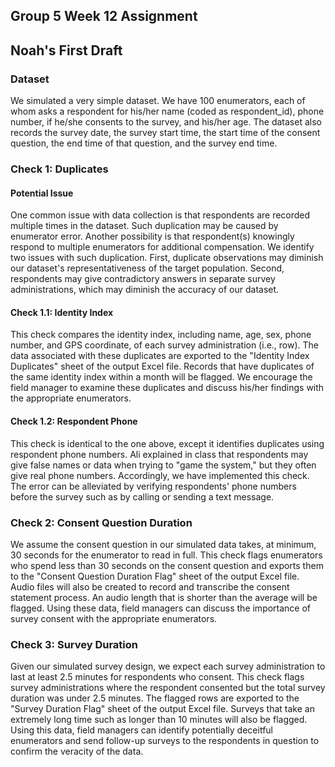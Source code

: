 ## Group 5 Week 12 Assignment
## Noah's First Draft

### Dataset

We simulated a very simple dataset. We have 100 enumerators, each of whom asks a respondent for his/her name (coded as respondent_id), phone number, if he/she consents to the survey, and his/her age. The dataset also records the survey date, the survey start time, the start time of the consent question, the end time of that question, and the survey end time.

### Check 1: Duplicates

#### Potential Issue

One common issue with data collection is that respondents are recorded multiple times in the dataset. Such duplication may be caused by enumerator error. Another possibility is that respondent(s) knowingly respond to multiple enumerators for additional compensation. We identify two issues with such duplication. First, duplicate observations may diminish our dataset's representativeness of the target population. Second, respondents may give contradictory answers in separate survey administrations, which may diminish the accuracy of our dataset.

#### Check 1.1: Identity Index

This check compares the identity index, including name, age, sex, phone number, and GPS coordinate, of each survey administration (i.e., row). The data associated with these duplicates are exported to the "Identity Index Duplicates" sheet of the output Excel file. Records that have duplicates of the same identity index within a month will be flagged. We encourage the field manager to examine these duplicates and discuss his/her findings with the appropriate enumerators.

#### Check 1.2: Respondent Phone

This check is identical to the one above, except it identifies duplicates using respondent phone numbers. Ali explained in class that respondents may give false names or data when trying to "game the system," but they often give real phone numbers. Accordingly, we have implemented this check. The error can be alleviated by verifying respondents' phone numbers before the survey such as by calling or sending a text message.

### Check 2: Consent Question Duration

We assume the consent question in our simulated data takes, at minimum, 30 seconds for the enumerator to read in full. This check flags enumerators who spend less than 30 seconds on the consent question and exports them to the "Consent Question Duration Flag" sheet of the output Excel file. Audio files will also be created to record and transcribe the consent statement process. An audio length that is shorter than the average will be flagged. Using these data, field managers can discuss the importance of survey consent with the appropriate enumerators.

### Check 3: Survey Duration

Given our simulated survey design, we expect each survey administration to last at least 2.5 minutes for respondents who consent. This check flags survey administrations where the respondent consented but the total survey duration was under 2.5 minutes. The flagged rows are exported to the "Survey Duration Flag" sheet of the output Excel file. Surveys that take an extremely long time such as longer than 10 minutes will also be flagged. Using this data, field managers can identify potentially deceitful enumerators and send follow-up surveys to the respondents in question to confirm the veracity of the data.
